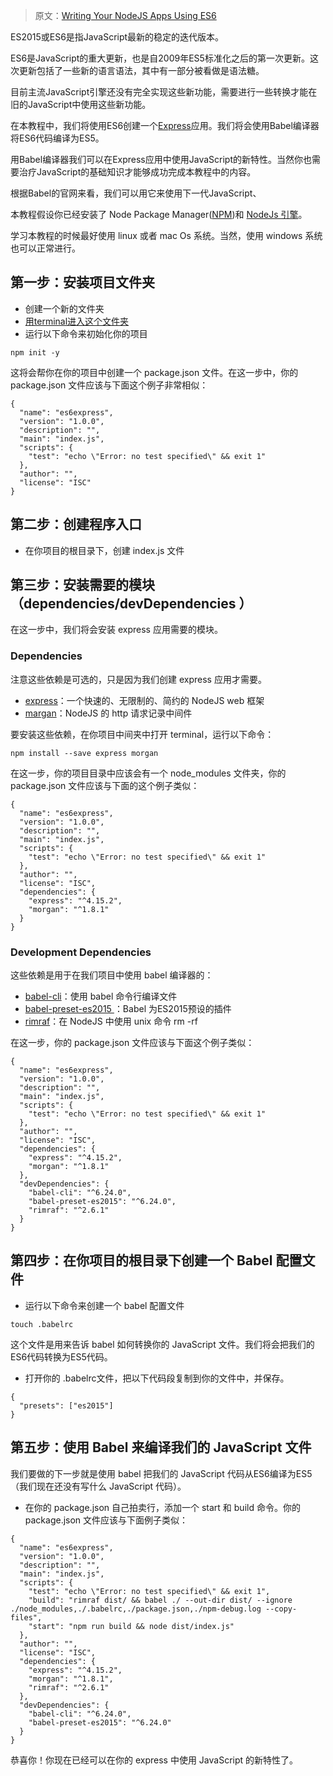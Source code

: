 > 原文：[Writing Your NodeJS Apps Using ES6](https://www.codementor.io/iykyvic/writing-your-nodejs-apps-using-es6-6dh0edw2o)

ES2015或ES6是指JavaScript最新的稳定的迭代版本。

ES6是JavaScript的重大更新，也是自2009年ES5标准化之后的第一次更新。这次更新包括了一些新的语言语法，其中有一部分被看做是语法糖。

目前主流JavaScript引擎还没有完全实现这些新功能，需要进行一些转换才能在旧的JavaScript中使用这些新功能。

在本教程中，我们将使用ES6创建一个[Express](https://expressjs.com/)应用。我们将会使用Babel编译器将ES6代码编译为ES5。

用Babel编译器我们可以在Express应用中使用JavaScript的新特性。当然你也需要治疗JavaScript的基础知识才能够成功完成本教程中的内容。

根据Babel的官网来看，我们可以用它来使用下一代JavaScript、

本教程假设你已经安装了 Node Package Manager([NPM](http://blog.npmjs.org/post/85484771375/how-to-install-npm))和 [NodeJs 引擎](https://docs.npmjs.com/getting-started/installing-node)。

学习本教程的时候最好使用 linux 或者 mac Os 系统。当然，使用 windows 系统也可以正常进行。

## 第一步：安装项目文件夹
 - 创建一个新的文件夹
 - [用terminal进入这个文件夹](https://askubuntu.com/questions/375867/how-to-access-a-folder-through-the-terminal)
 - 运行以下命令来初始化你的项目
```
npm init -y
```
这将会帮你在你的项目中创建一个 package.json 文件。在这一步中，你的 package.json 文件应该与下面这个例子非常相似：

```
{
  "name": "es6express",
  "version": "1.0.0",
  "description": "",
  "main": "index.js",
  "scripts": {
    "test": "echo \"Error: no test specified\" && exit 1"
  },
  "author": "",
  "license": "ISC"
}
```
## 第二步：创建程序入口
 - 在你项目的根目录下，创建 index.js 文件

## 第三步：安装需要的模块（dependencies/devDependencies ）
在这一步中，我们将会安装 express 应用需要的模块。

### Dependencies
注意这些依赖是可选的，只是因为我们创建 express 应用才需要。

 - [express](https://expressjs.com/)：一个快速的、无限制的、简约的 NodeJS web 框架
 - [margan](https://github.com/expressjs/morgan)：NodeJS 的 http 请求记录中间件

要安装这些依赖，在你项目中间夹中打开 terminal，运行以下命令：

```
npm install --save express morgan
```
在这一步，你的项目目录中应该会有一个 node_modules 文件夹，你的 package.json 文件应该与下面的这个例子类似：

```
{
  "name": "es6express",
  "version": "1.0.0",
  "description": "",
  "main": "index.js",
  "scripts": {
    "test": "echo \"Error: no test specified\" && exit 1"
  },
  "author": "",
  "license": "ISC",
  "dependencies": {
    "express": "^4.15.2",
    "morgan": "^1.8.1"
  }
}
```
### Development Dependencies
这些依赖是用于在我们项目中使用 babel 编译器的：
 - [babel-cli](https://babeljs.io/docs/usage/cli/)：使用 babel 命令行编译文件
 - [babel-preset-es2015 ](https://www.npmjs.com/package/babel-preset-es2015)：Babel 为ES2015预设的插件
 - [rimraf](https://github.com/isaacs/rimraf)：在 NodeJS 中使用 unix 命令 rm -rf

在这一步，你的 package.json 文件应该与下面这个例子类似：

```
{
  "name": "es6express",
  "version": "1.0.0",
  "description": "",
  "main": "index.js",
  "scripts": {
    "test": "echo \"Error: no test specified\" && exit 1"
  },
  "author": "",
  "license": "ISC",
  "dependencies": {
    "express": "^4.15.2",
    "morgan": "^1.8.1"
  },
  "devDependencies": {
    "babel-cli": "^6.24.0",
    "babel-preset-es2015": "^6.24.0",
    "rimraf": "^2.6.1"
  }
}
```

## 第四步：在你项目的根目录下创建一个 Babel 配置文件
 - 运行以下命令来创建一个 babel 配置文件

```
touch .babelrc
```
这个文件是用来告诉 babel 如何转换你的 JavaScript 文件。我们将会把我们的ES6代码转换为ES5代码。
 - 打开你的 .babelrc文件，把以下代码段复制到你的文件中，并保存。

```
{
  "presets": ["es2015"]
}
```

## 第五步：使用 Babel 来编译我们的 JavaScript 文件

我们要做的下一步就是使用 babel 把我们的 JavaScript 代码从ES6编译为ES5（我们现在还没有写什么 JavaScript 代码）。

 - 在你的 package.json 自己拍卖行，添加一个 start 和 build 命令。你的 package.json 文件应该与下面例子类似：
 
```
{
  "name": "es6express",
  "version": "1.0.0",
  "description": "",
  "main": "index.js",
  "scripts": {
    "test": "echo \"Error: no test specified\" && exit 1",
    "build": "rimraf dist/ && babel ./ --out-dir dist/ --ignore ./node_modules,./.babelrc,./package.json,./npm-debug.log --copy-files",
    "start": "npm run build && node dist/index.js"
  },
  "author": "",
  "license": "ISC",
  "dependencies": {
    "express": "^4.15.2",
    "morgan": "^1.8.1",
    "rimraf": "^2.6.1"
  },
  "devDependencies": {
    "babel-cli": "^6.24.0",
    "babel-preset-es2015": "^6.24.0"
  }
}

```

恭喜你！你现在已经可以在你的 express 中使用 JavaScript 的新特性了。




